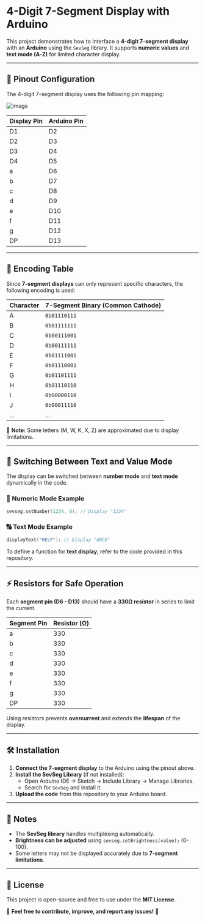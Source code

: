# 4-Digit 7-Segment Display with Arduino

This project demonstrates how to interface a **4-digit 7-segment display** with an **Arduino** using the `SevSeg` library. It supports **numeric values** and **text mode (A-Z)** for limited character display.

---
## 🔌 Pinout Configuration
The 4-digit 7-segment display uses the following pin mapping:

![image](https://github.com/user-attachments/assets/44c27e0a-85dd-45b4-bf75-5f8f23b39fe9)


| Display Pin | Arduino Pin |
|------------|------------|
| D1         | D2         |
| D2         | D3         |
| D3         | D4         |
| D4         | D5         |
| a          | D6         |
| b          | D7         |
| c          | D8         |
| d          | D9         |
| e          | D10        |
| f          | D11        |
| g          | D12        |
| DP         | D13        |

---
## 🔢 Encoding Table
Since **7-segment displays** can only represent specific characters, the following encoding is used:

| Character | 7-Segment Binary (Common Cathode) |
|-----------|-----------------------------------|
| A         | `0b01110111` |
| B         | `0b01111111` |
| C         | `0b00111001` |
| D         | `0b00111111` |
| E         | `0b01111001` |
| F         | `0b01110001` |
| G         | `0b01101111` |
| H         | `0b01110110` |
| I         | `0b00000110` |
| J         | `0b00011110` |
| ...       | ... |

📌 **Note:** Some letters (M, W, K, X, Z) are approximated due to display limitations.

---
## 🔄 Switching Between Text and Value Mode
The display can be switched between **number mode** and **text mode** dynamically in the code.

### **🔢 Numeric Mode Example**
```cpp
sevseg.setNumber(1234, 0); // Display "1234"
```

### **🔠 Text Mode Example**
```cpp
displayText("HELP"); // Display "ABCD"
```

To define a function for **text display**, refer to the code provided in this repository.

---
## ⚡ Resistors for Safe Operation
Each **segment pin (D6 - D13)** should have a **330Ω resistor** in series to limit the current.

| Segment Pin | Resistor (Ω) |
|------------|--------------|
| a          | 330          |
| b          | 330          |
| c          | 330          |
| d          | 330          |
| e          | 330          |
| f          | 330          |
| g          | 330          |
| DP         | 330          |

Using resistors prevents **overcurrent** and extends the **lifespan** of the display.

---
## 🛠️ Installation
1. **Connect the 7-segment display** to the Arduino using the pinout above.
2. **Install the SevSeg Library** (if not installed):
   - Open Arduino IDE → Sketch → Include Library → Manage Libraries.
   - Search for `SevSeg` and install it.
3. **Upload the code** from this repository to your Arduino board.

---
## 📌 Notes
- The **SevSeg library** handles multiplexing automatically.
- **Brightness can be adjusted** using `sevseg.setBrightness(value);` (0-100).
- Some letters may not be displayed accurately due to **7-segment limitations**.

---
## 📜 License
This project is open-source and free to use under the **MIT License**.

📢 **Feel free to contribute, improve, and report any issues!** 🚀

